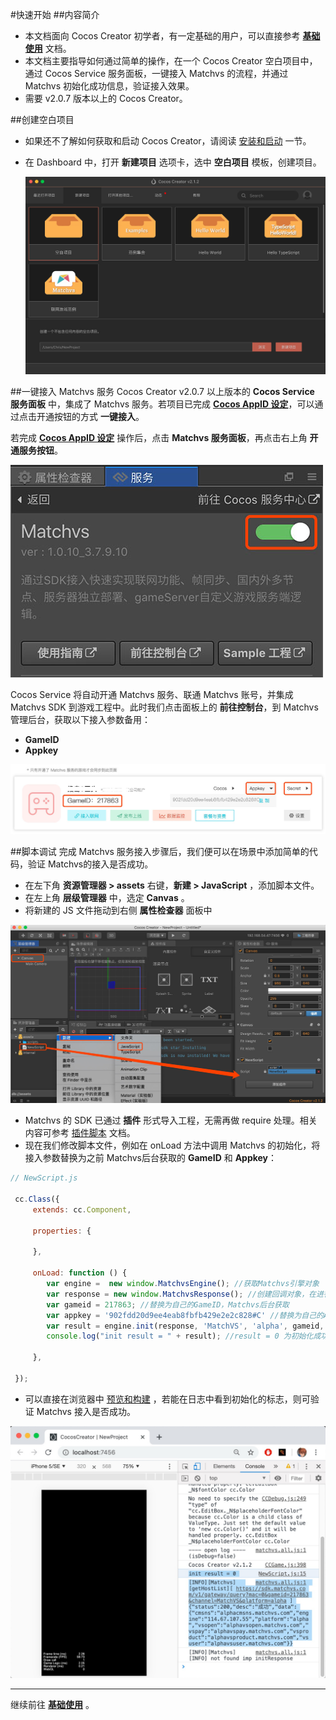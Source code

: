 #快速开始
##内容简介
- 本文档面向 Cocos Creator 初学者，有一定基础的用户，可以直接参考 [**基础使用**](basic-user-guide.md) 文档。
- 本文档主要指导如何通过简单的操作，在一个 Cocos Creator 空白项目中，通过 Cocos Service 服务面板，一键接入 Matchvs 的流程，并通过 Matchvs 初始化成功信息，验证接入效果。
- 需要 v2.0.7 版本以上的 Cocos Creator。

##创建空白项目
- 如果还不了解如何获取和启动 Cocos Creator，请阅读 [安装和启动](/../../getting-started/install.md) 一节。
- 在 Dashboard 中，打开 **新建项目** 选项卡，选中 **空白项目** 模板，创建项目。

    ![w760](image/matchvs-empty-project.jpg)

##一键接入 Matchvs 服务
Cocos Creator v2.0.7 以上版本的 **Cocos Service 服务面板** 中，集成了 Matchvs 服务。若项目已完成 [**Cocos AppID 设定**](./../setting-cocos-appid.md)，可以通过点击开通按钮的方式 **一键接入**。

若完成 [**Cocos AppID 设定**](./../setting-cocos-appid.md) 操作后，点击 **Matchvs 服务面板**，再点击右上角 **开通服务按钮**。

![](image/matchvs-provisioning.jpg)

Cocos Service 将自动开通 Matchvs 服务、联通 Matchvs 账号，并集成 Matchvs SDK 到游戏工程中。此时我们点击面板上的 **前往控制台**，到 Matchvs 管理后台，获取以下接入参数备用：

- **GameID**
- **Appkey**

![w720](image/matchvs-params.jpg)


##脚本调试
完成 Matchvs 服务接入步骤后，我们便可以在场景中添加简单的代码，验证 Matchvs的接入是否成功。

- 在左下角 **资源管理器 > assets** 右键，**新建 > JavaScript** ，添加脚本文件。
- 在左上角 **层级管理器** 中，选定 **Canvas** 。
- 将新建的 JS 文件拖动到右侧 **属性检查器** 面板中

![w720](image/matchvs-new-file.jpg)

- Matchvs 的 SDK 已通过 **插件** 形式导入工程，无需再做 require 处理。相关内容可参考 [插件脚本](/../../scripting/plugin-scripts.md) 文档。
- 现在我们修改脚本文件，例如在 onLoad 方法中调用 Matchvs 的初始化，将接入参数替换为之前 Matchvs后台获取的 **GameID** 和 **Appkey**：

```js
// NewScript.js

 cc.Class({
     extends: cc.Component,

     properties: {

     },

     onLoad: function () {
     	var engine =  new window.MatchvsEngine(); //获取Matchvs引擎对象
     	var response = new window.MatchvsResponse(); //创建回调对象，在进行注册、登录、发送消息等操作之后，该对象的方法会被异步调用
     	var gameid = 217863; //替换为自己的GameID，Matchvs后台获取
     	var appkey = '902fdd20d9ee4eab8fbfb429e2e2c828#C' //替换为自己的AppKey，Matchvs后台获取
     	var result = engine.init(response, 'MatchVS', 'alpha', gameid, appkey, 1); //调用初始化方法init
     	console.log("init result = " + result); //result = 0 为初始化成功

     },

 });
```

- 可以直接在浏览器中 [预览和构建](/../../getting-started/basics/preview-build.md)  ，若能在日志中看到初始化的标志，则可验证 Matchvs 接入是否成功。

![](image/matchvs-debugging.jpg)

---

继续前往 [**基础使用**](basic-user-guide.md) 。


